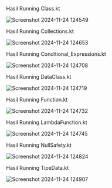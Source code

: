 Hasil Running Class.kt

![Screenshot 2024-11-24 124549](https://github.com/user-attachments/assets/95f94f33-77e1-44ff-a16c-43fd633f1607)

Hasil Running Collections.kt

![Screenshot 2024-11-24 124653](https://github.com/user-attachments/assets/a4faae3f-dabc-467c-aeaa-90bc23367d21)


Hasil Running Conditional_Expressions.kt

![Screenshot 2024-11-24 124708](https://github.com/user-attachments/assets/5e111f3f-8b7c-470c-887e-800462c7f684)


Hasil Running DataClass.kt

![Screenshot 2024-11-24 124719](https://github.com/user-attachments/assets/98525f56-9257-4c84-a54e-e1179b1aa99a)


Hasil Running Function.kt


![Screenshot 2024-11-24 124732](https://github.com/user-attachments/assets/46501fd5-369e-4b7e-a357-869e0e0d05e6)


Hasil Running LambdaFunction.kt


![Screenshot 2024-11-24 124745](https://github.com/user-attachments/assets/84723a46-fa97-41c8-8c1f-d46c040ab96e)


Hasil Running NullSafety.kt


![Screenshot 2024-11-24 124824](https://github.com/user-attachments/assets/a12957f1-00d6-408e-9f5d-b8e2009a2d42)


Hasil Running TipeData.kt

![Screenshot 2024-11-24 124907](https://github.com/user-attachments/assets/2123e896-caea-4b6e-a04c-872879d52b5d)

